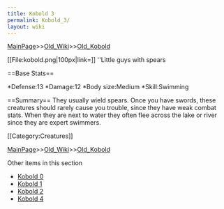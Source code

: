 ```yaml
---
title: Kobold 3
permalink: Kobold_3/
layout: wiki
---
```


[MainPage](/keeperrl_wiki/ "wikilink")>>[Old_Wiki](/keeperrl_wiki/Old_Wiki "wikilink")>>[Old_Kobold](/keeperrl_wiki/Old_Kobold "wikilink")

[[File:kobold.png|100px|link=]] ''Little guys with spears

==Base Stats==

*Defense:13
*Damage:12
*Body size:Medium
*Skill:Swimming

==Summary==
They usually wield spears. Once you have swords, these creatures should rarely cause you trouble, since they have weak combat stats. When they are next to water they often flee across the lake or river since they are expert swimmers.

[[Category:Creatures]]

[MainPage](/keeperrl_wiki/ "wikilink")>>[Old_Wiki](/keeperrl_wiki/Old_Wiki "wikilink")>>[Old_Kobold](/keeperrl_wiki/Old_Kobold "wikilink")

Other items in this section
-    [Kobold 0](/keeperrl_wiki/Kobold_0 "wikilink")
-    [Kobold 1](/keeperrl_wiki/Kobold_1 "wikilink")
-    [Kobold 2](/keeperrl_wiki/Kobold_2 "wikilink")
-    [Kobold 4](/keeperrl_wiki/Kobold_4 "wikilink")
